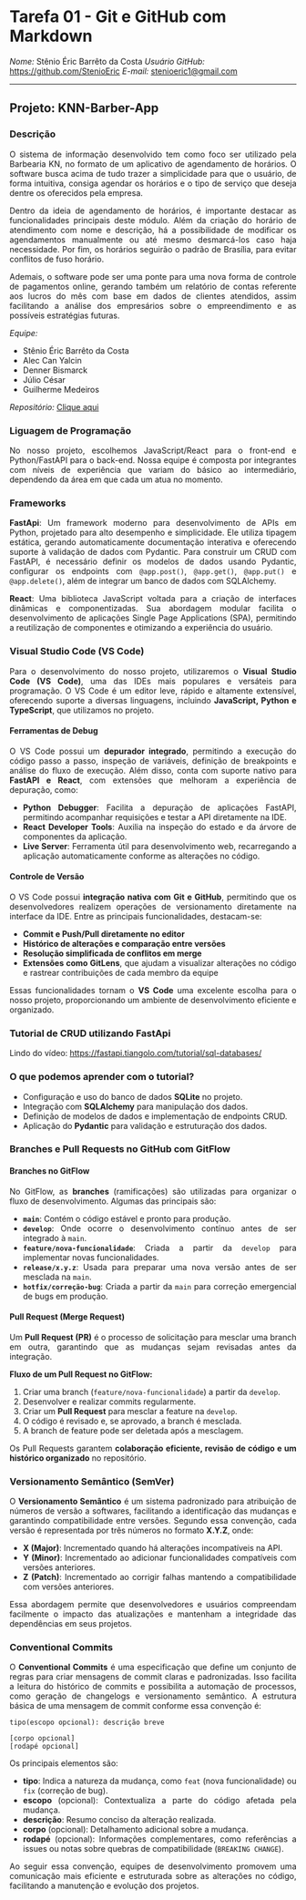 # Tarefa 01 - Git e GitHub com Markdown

*Nome:* Stênio Éric Barrêto da Costa
*Usuário GitHub:* https://github.com/StenioEric
*E-mail:* stenioeric1@gmail.com

---

## Projeto: KNN-Barber-App

### Descrição

<div style="text-align: justify">
O sistema de informação desenvolvido tem como foco ser utilizado pela Barbearia KN, no formato de um aplicativo de agendamento de horários. O software busca acima de tudo trazer a simplicidade para que o usuário, de forma intuitiva, consiga agendar os horários e o tipo de serviço que deseja dentre os oferecidos pela empresa.

Dentro da ideia de agendamento de horários, é importante destacar as funcionalidades principais deste módulo. Além da criação do horário de atendimento com nome e descrição, há a possibilidade de modificar os agendamentos manualmente ou até mesmo desmarcá-los caso haja necessidade. Por fim, os horários seguirão o padrão de Brasília, para evitar conflitos de fuso horário.

Ademais, o software pode ser uma ponte para uma nova forma de controle de pagamentos online, gerando também um relatório de contas referente aos lucros do mês com base em dados de clientes atendidos, assim facilitando a análise dos empresários sobre o empreendimento e as possíveis estratégias futuras.

</div>

_Equipe:_

- Stênio Éric Barrêto da Costa
- Alec Can Yalcin
- Denner Bismarck
- Júlio César
- Guilherme Medeiros 

_Repositório:_
[Clique aqui](https://github.com/AlecYalcin/KNN-Barber-App)


### Liguagem de Programação

<div style="text-align: justify">
No nosso projeto, escolhemos JavaScript/React para o front-end e Python/FastAPI para o back-end. Nossa equipe é composta por integrantes com níveis de experiência que variam do básico ao intermediário, dependendo da área em que cada um atua no momento.
</div>

### Frameworks

<div style="text-align: justify">

 **FastApi**: Um framework moderno para desenvolvimento de APIs em Python, projetado para alto desempenho e simplicidade. Ele utiliza tipagem estática, gerando automaticamente documentação interativa e oferecendo suporte à validação de dados com Pydantic. Para construir um CRUD com FastAPI, é necessário definir os modelos de dados usando Pydantic, configurar os endpoints com `@app.post()`, `@app.get()`, `@app.put()` e `@app.delete()`, além de integrar um banco de dados com SQLAlchemy.

**React**: Uma biblioteca JavaScript voltada para a criação de interfaces dinâmicas e componentizadas. Sua abordagem modular facilita o desenvolvimento de aplicações Single Page Applications (SPA), permitindo a reutilização de componentes e otimizando a experiência do usuário.

</div>

### Visual Studio Code (VS Code)

<div style="text-align: justify">

Para o desenvolvimento do nosso projeto, utilizaremos o **Visual Studio Code (VS Code)**, uma das IDEs mais populares e versáteis para programação. O VS Code é um editor leve, rápido e altamente extensível, oferecendo suporte a diversas linguagens, incluindo **JavaScript, Python e TypeScript**, que utilizamos no projeto.  

#### **Ferramentas de Debug**  
O VS Code possui um **depurador integrado**, permitindo a execução do código passo a passo, inspeção de variáveis, definição de breakpoints e análise do fluxo de execução. Além disso, conta com suporte nativo para **FastAPI e React**, com extensões que melhoram a experiência de depuração, como:  
- **Python Debugger**: Facilita a depuração de aplicações FastAPI, permitindo acompanhar requisições e testar a API diretamente na IDE.  
- **React Developer Tools**: Auxilia na inspeção do estado e da árvore de componentes da aplicação.  
- **Live Server**: Ferramenta útil para desenvolvimento web, recarregando a aplicação automaticamente conforme as alterações no código.  

#### **Controle de Versão**  
O VS Code possui **integração nativa com Git e GitHub**, permitindo que os desenvolvedores realizem operações de versionamento diretamente na interface da IDE. Entre as principais funcionalidades, destacam-se:  
- **Commit e Push/Pull diretamente no editor**  
- **Histórico de alterações e comparação entre versões**  
- **Resolução simplificada de conflitos em merge**  
- **Extensões como GitLens**, que ajudam a visualizar alterações no código e rastrear contribuições de cada membro da equipe  

Essas funcionalidades tornam o **VS Code** uma excelente escolha para o nosso projeto, proporcionando um ambiente de desenvolvimento eficiente e organizado.

</div>

### Tutorial de CRUD utilizando FastApi

<div style="text-align: justify">

 Lindo do vídeo: https://fastapi.tiangolo.com/tutorial/sql-databases/

 ### **O que podemos aprender com o tutorial?**  
- Configuração e uso do banco de dados **SQLite** no projeto.  
- Integração com **SQLAlchemy** para manipulação dos dados.  
- Definição de modelos de dados e implementação de endpoints CRUD.  
- Aplicação do **Pydantic** para validação e estruturação dos dados.  

</div>

### Branches e Pull Requests no GitHub com GitFlow

<div style="text-align: justify">

#### **Branches no GitFlow**  
No GitFlow, as **branches** (ramificações) são utilizadas para organizar o fluxo de desenvolvimento. Algumas das principais são:  

- **`main`**: Contém o código estável e pronto para produção.  
- **`develop`**: Onde ocorre o desenvolvimento contínuo antes de ser integrado à `main`.  
- **`feature/nova-funcionalidade`**: Criada a partir da `develop` para implementar novas funcionalidades.  
- **`release/x.y.z`**: Usada para preparar uma nova versão antes de ser mesclada na `main`.  
- **`hotfix/correção-bug`**: Criada a partir da `main` para correção emergencial de bugs em produção.  

#### **Pull Request (Merge Request)**  
Um **Pull Request (PR)** é o processo de solicitação para mesclar uma branch em outra, garantindo que as mudanças sejam revisadas antes da integração.  

**Fluxo de um Pull Request no GitFlow:**  
1. Criar uma branch (`feature/nova-funcionalidade`) a partir da `develop`.  
2. Desenvolver e realizar commits regularmente.  
3. Criar um **Pull Request** para mesclar a feature na `develop`.  
4. O código é revisado e, se aprovado, a branch é mesclada.  
5. A branch de feature pode ser deletada após a mesclagem.  

Os Pull Requests garantem **colaboração eficiente, revisão de código e um histórico organizado** no repositório.  
</div>


### Versionamento Semântico (SemVer)

<div style="text-align: justify">

O **Versionamento Semântico** é um sistema padronizado para atribuição de números de versão a softwares, facilitando a identificação das mudanças e garantindo compatibilidade entre versões. Segundo essa convenção, cada versão é representada por três números no formato **X.Y.Z**, onde:

- **X (Major)**: Incrementado quando há alterações incompatíveis na API.
- **Y (Minor)**: Incrementado ao adicionar funcionalidades compatíveis com versões anteriores.
- **Z (Patch)**: Incrementado ao corrigir falhas mantendo a compatibilidade com versões anteriores.

Essa abordagem permite que desenvolvedores e usuários compreendam facilmente o impacto das atualizações e mantenham a integridade das dependências em seus projetos.
</div>

### Conventional Commits

<div style="text-align: justify">

O **Conventional Commits** é uma especificação que define um conjunto de regras para criar mensagens de commit claras e padronizadas. Isso facilita a leitura do histórico de commits e possibilita a automação de processos, como geração de changelogs e versionamento semântico. A estrutura básica de uma mensagem de commit conforme essa convenção é:

```
tipo(escopo opcional): descrição breve

[corpo opcional]
[rodapé opcional]
```

Os principais elementos são:

- **tipo**: Indica a natureza da mudança, como `feat` (nova funcionalidade) ou `fix` (correção de bug).
- **escopo** (opcional): Contextualiza a parte do código afetada pela mudança.
- **descrição**: Resumo conciso da alteração realizada.
- **corpo** (opcional): Detalhamento adicional sobre a mudança.
- **rodapé** (opcional): Informações complementares, como referências a issues ou notas sobre quebras de compatibilidade (`BREAKING CHANGE`).

Ao seguir essa convenção, equipes de desenvolvimento promovem uma comunicação mais eficiente e estruturada sobre as alterações no código, facilitando a manutenção e evolução dos projetos.

</div>